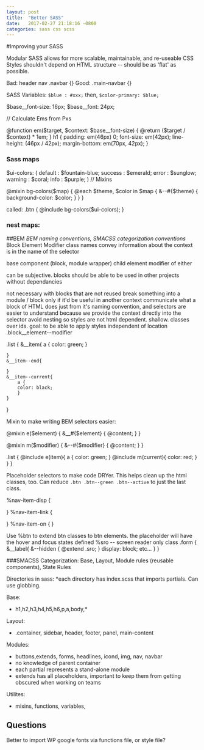 ```yaml
---
layout: post
title:  "Better SASS"
date:   2017-02-27 21:18:16 -0800
categories: sass css scss 
---
```

#Improving your SASS


Modular SASS allows for more scalable, maintainable, and re-useable CSS
Styles shouldn't depend on HTML structure -- should be as 'flat' as possible. 

Bad: header nav .navbar {}
Good: .main-navbar {}

SASS Variables: 
`$blue : #xxx;`
then,
`$color-primary: $blue;`

$base__font-size: 16px;
$base__font: 24px;


// Calculate Ems from Pxs

@function em($target, $context: $base__font-size) {
    @return ($target / $context) * 1em;
}
h1 {
    padding: em(46px) 0;
    font-size: em(42px);
    line-height: (46px / 42px);
    margin-bottom: em(70px, 42px);
}

### Sass maps

$ui-colors: (
    default : $fountain-blue;
    success : $emerald;
    error  : $sunglow;
    warning : $coral;
    info : $purple;
)
// Mixins

@mixin bg-colors($map) {
    @each $theme, $color in $map {
        &--#{$theme} {
            background-color: $color;
        }
    }
}

called:
.btn {
    @include bg-colors($ui-colors);
}

### nest maps:


##BEM 
*BEM naming conventions, SMACSS categorization conventions*
Block Element Modifier
class names convey information about the 
context is in the name of the selector

base component (block, module wrapper)
    child element
    modifier of either 

can be subjective.
blocks should be able to be used in other projects without dependancies


not necessary with blocks that are not reused
break something into a module / block only if it'd be useful in another context
communicate what a block of HTML does just from it's naming convention, and selectors are easier to understand because we provide the context directly into the selector
avoid nesting so styles are not html dependent. shallow. classes over ids. 
goal: to be able to apply styles independent of location
.block__element--modifier

.list {
    &__item{
        a {
        color: green;
        }
    
    }
    &__item--end{ 
    
    }
    &__item--current{
        a {
        color: black;
        }
    }
}

Mixin to make writing BEM selectors easier:

@mixin e($element) {
    &__#{$element} {
        @content;
    }
}

@mixin m($modifier) {
    &--#{$modifier} {
        @content;
    }
}

.list {
    @include e(item){
        a {
            color: green;
        }
        @include m(current){
            color: red;
        }   
    }
}

Placeholder selectors to make code DRYer. This helps clean up the html classes, too. Can reduce `.btn .btn--green .btn--active` to just the last class.

%nav-item-disp {

}
%nav-item-link {

}
%nav-item-on {
}


Use %btn to extend btn classes to btn elements. the placeholder will have the hover and focus states defined
%sro -- screen reader only class
.form {
    &__label{
        &--hidden {
            @extend .sro;
        }
    display: block;
    etc...
    }
}


###SMACSS Categorization:
Base, Layout, Module rules (reusable components), State Rules

Directories in sass:
*each directory has index.scss that imports partials. Can use globbing.

Base:

-   h1,h2,h3,h4,h5,h6,p,a,body,*

Layout:

- .container, sidebar, header, footer, panel, main-content

Modules:

- buttons,extends, forms, headlines, icond, img, nav, navbar 
- no knowledge of parent container
- each partial represents a stand-alone module
- extends has all placeholders, important to keep them from getting obscured when working on teams

Utilites:

- mixins, functions, variables, 

## Questions 
Better to import WP google fonts via functions file, or style file?
